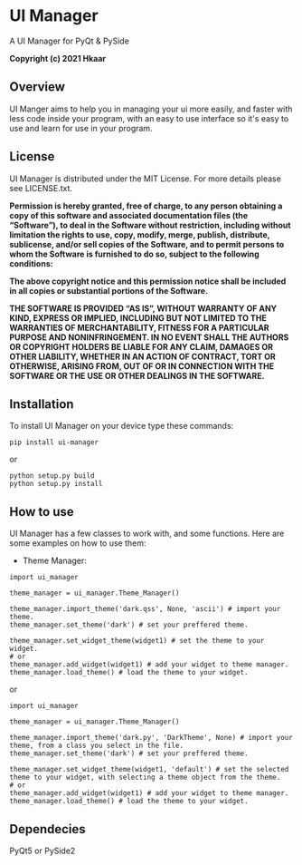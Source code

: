 # UI Manager
A UI Manager for PyQt & PySide

**Copyright (c) 2021 Hkaar**

## Overview
UI Manger aims to help you in managing your ui more easily, and faster with less
code inside your program, with an easy to use interface so it's easy to use and learn
for use in your program.

## License
UI Manager is distributed under the MIT License. For more details please see
LICENSE.txt.

**Permission is hereby granted, free of charge, to any person obtaining a copy of 
this software and associated documentation files (the “Software”), to deal in 
the Software without restriction, including without limitation the rights to 
use, copy, modify, merge, publish, distribute, sublicense, and/or sell copies 
of the Software, and to permit persons to whom the Software is furnished to do 
so, subject to the following conditions:**

**The above copyright notice and this permission notice shall be included in all 
copies or substantial portions of the Software.**

**THE SOFTWARE IS PROVIDED “AS IS”, WITHOUT WARRANTY OF ANY KIND, EXPRESS OR 
IMPLIED, INCLUDING BUT NOT LIMITED TO THE WARRANTIES OF MERCHANTABILITY, 
FITNESS FOR A PARTICULAR PURPOSE AND NONINFRINGEMENT. IN NO EVENT SHALL THE 
AUTHORS OR COPYRIGHT HOLDERS BE LIABLE FOR ANY CLAIM, DAMAGES OR OTHER 
LIABILITY, WHETHER IN AN ACTION OF CONTRACT, TORT OR OTHERWISE, ARISING FROM, 
OUT OF OR IN CONNECTION WITH THE SOFTWARE OR THE USE OR OTHER DEALINGS IN THE 
SOFTWARE.**

## Installation
To install UI Manager on your device type these commands:
```
pip install ui-manager
```
or 
```
python setup.py build
python setup.py install
```

## How to use
UI Manager has a few classes to work with, and some functions. Here are some
examples on how to use them:
- Theme Manager:
```
import ui_manager

theme_manager = ui_manager.Theme_Manager()

theme_manager.import_theme('dark.qss', None, 'ascii') # import your theme.
theme_manager.set_theme('dark') # set your preffered theme.

theme_manager.set_widget_theme(widget1) # set the theme to your widget.
# or
theme_manager.add_widget(widget1) # add your widget to theme manager.
theme_manager.load_theme() # load the theme to your widget.
```
or
```
import ui_manager

theme_manager = ui_manager.Theme_Manager()

theme_manager.import_theme('dark.py', 'DarkTheme', None) # import your theme, from a class you select in the file.
theme_manager.set_theme('dark') # set your preffered theme.

theme_manager.set_widget_theme(widget1, 'default') # set the selected theme to your widget, with selecting a theme object from the theme.
# or
theme_manager.add_widget(widget1) # add your widget to theme manager.
theme_manager.load_theme() # load the theme to your widget.
```

## Dependecies
PyQt5 or PySide2
